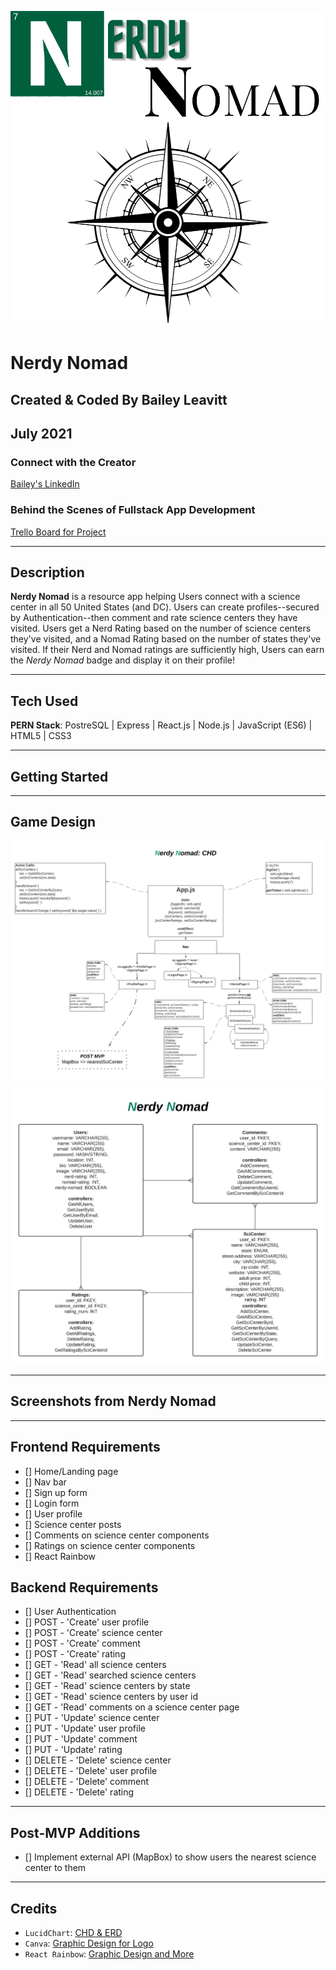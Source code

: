 ![Nerdy Nomad Logo](./assets/images/Logo-NerdyNomad.png)
# Nerdy Nomad
## Created & Coded By Bailey Leavitt
## July 2021

### Connect with the Creator
[Bailey's LinkedIn](https://www.linkedin.com/in/baileyleavitt/)

### Behind the Scenes of Fullstack App Development
[Trello Board for Project](https://trello.com/b/WNPlxFUJ/nerdy-nomad)
***

## Description
**Nerdy Nomad** is a resource app helping Users connect with a science center in all 50 United States (and DC). Users can create profiles--secured by Authentication--then comment and rate science centers they have visited. Users get a Nerd Rating based on the number of science centers they've visited, and a Nomad Rating based on the number of states they've visited. If their Nerd and Nomad ratings are sufficiently high, Users can earn the *Nerdy Nomad* badge and display it on their profile!

***

## Tech Used
**PERN Stack**: PostreSQL | Express | React.js | Node.js | JavaScript (ES6) | HTML5 | CSS3

***

## Getting Started


***

## Game Design
![Nerdy Nomad Component Hierarchy Diagram](./assets/images/CHD-NerdyNomad.png)
![Nerdy Nomad Entity Relationship Diagram](./assets/images/ERD-NerdyNomad.png)

***

## Screenshots from Nerdy Nomad

***

## Frontend Requirements
- [] Home/Landing page
- [] Nav bar
- [] Sign up form
- [] Login form
- [] User profile
- [] Science center posts
- [] Comments on science center components
- [] Ratings on science center components
- [] React Rainbow

## Backend Requirements
- [] User Authentication
- [] POST - 'Create' user profile
- [] POST - 'Create' science center
- [] POST - 'Create' comment
- [] POST - 'Create' rating
- [] GET - 'Read' all science centers
- [] GET - 'Read' searched science centers
- [] GET - 'Read' science centers by state
- [] GET - 'Read' science centers by user id
- [] GET - 'Read' comments on a science center page
- [] PUT - 'Update' science center
- [] PUT - 'Update' user profile
- [] PUT - 'Update' comment
- [] PUT - 'Update' rating
- [] DELETE - 'Delete' science center
- [] DELETE - 'Delete' user profile
- [] DELETE - 'Delete' comment
- [] DELETE - 'Delete' rating

***

## Post-MVP Additions
- [] Implement external API (MapBox) to show users the nearest science center to them

***

## Credits
- `LucidChart`: [CHD & ERD](https://lucid.app/)
- `Canva`: [Graphic Design for Logo](https://www.canva.com/)
- `React Rainbow`: [Graphic Design and More](https://react-rainbow.io/)